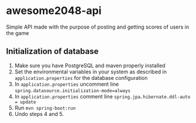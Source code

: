 # awesome2048-api

Simple API made with the purpose of posting and getting scores of users in the game

## Initialization of database

1. Make sure you have PostgreSQL and maven properly installed
2. Set the environmental variables in your system as described in ``application.properties`` for the database configuration
3. In ``application.properties`` uncomment line ``spring.datasource.initialization-mode=always``
4. In ``application.properties`` comment line ``spring.jpa.hibernate.ddl-auto = update``
5. Run ``mvn spring-boot:run``
6. Undo steps 4 and 5.
